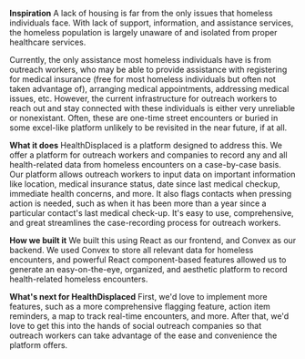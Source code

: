 **Inspiration**
A lack of housing is far from the only issues that homeless individuals face. With lack of support, information, and assistance services, the homeless population is largely unaware of and isolated from proper healthcare services.

Currently, the only assistance most homeless individuals have is from outreach workers, who may be able to provide assistance with registering for medical insurance (free for most homeless individuals but often not taken advantage of), arranging medical appointments, addressing medical issues, etc. However, the current infrastructure for outreach workers to reach out and stay connected with these individuals is either very unreliable or nonexistant. Often, these are one-time street encounters or buried in some excel-like platform unlikely to be revisited in the near future, if at all.

**What it does**
HealthDisplaced is a platform designed to address this. We offer a platform for outreach workers and companies to record any and all health-related data from homeless encounters on a case-by-case basis. Our platform allows outreach workers to input data on important information like location, medical insurance status, date since last medical checkup, immediate health concerns, and more. It also flags contacts when pressing action is needed, such as when it has been more than a year since a particular contact's last medical check-up. It's easy to use, comprehensive, and great streamlines the case-recording process for outreach workers.

**How we built it**
We built this using React as our frontend, and Convex as our backend. We used Convex to store all relevant data for homeless encounters, and powerful React component-based features allowed us to generate an easy-on-the-eye, organized, and aesthetic platform to record health-related homeless encounters.

**What's next for HealthDisplaced**
First, we'd love to implement more features, such as a more comprehensive flagging feature, action item reminders, a map to track real-time encounters, and more. After that, we'd love to get this into the hands of social outreach companies so that outreach workers can take advantage of the ease and convenience the platform offers.
